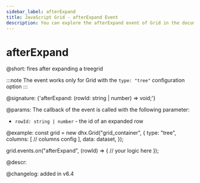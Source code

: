 ```yaml
---
sidebar_label: afterExpand
title: JavaScript Grid - afterExpand Event 
description: You can explore the afterExpand event of Grid in the documentation of the DHTMLX JavaScript UI library. Browse developer guides and API reference, try out code examples and live demos, and download a free 30-day evaluation version of DHTMLX Suite.
---
```


# afterExpand

@short: fires after expanding a treegrid

:::note
The event works only for Grid with the `type: "tree"` configuration option
:::

@signature: {'afterExpand: (rowId: string | number) => void;'}

@params:
The callback of the event is called with the following parameter:

- `rowId: string | number` - the id of an expanded row

@example:
const grid = new dhx.Grid("grid_container", {
    type: "tree",
    columns: [
       // columns config
    ],
    data: dataset,
});

grid.events.on("afterExpand", (rowId) => {
    // your logic here
});

@descr:



@changelog: added in v6.4
